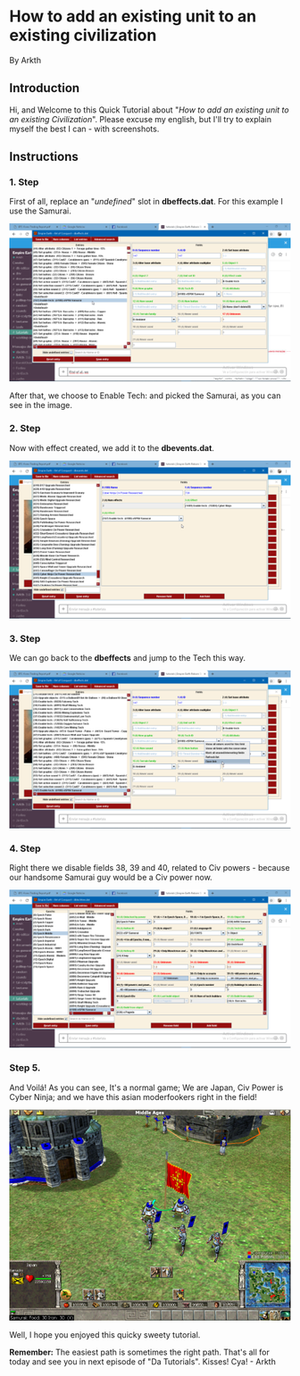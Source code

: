 ﻿# How to add an existing unit to an existing civilization

By Arkth

## Introduction

Hi, and Welcome to this Quick Tutorial about "*How to add an existing unit to an existing Civilization*". Please excuse my english, but I'll try to explain myself the best I can - with screenshots. 

## Instructions

### 1. Step

 First of all, replace an "*undefined*" slot in **dbeffects.dat**. For this example I use the Samurai.

<insert picture_Arkth1.png>  
  
![Arkth1.png](Arkth1.png)

After that, we choose to Enable Tech: and picked the Samurai, as you can see in the image.

### 2. Step

Now with effect created, we add it to the **dbevents.dat**.

<insert picture_Arkth2.png>  
  
![Arkth2.png](Arkth2.png)

### 3. Step

We can go back to the **dbeffects** and jump to the Tech this way.

<insert picture_Arkth3.png>  
  
![Arkth3.png](Arkth3.png)

### 4. Step

Right there we disable fields 38, 39 and 40, related to Civ powers - because our handsome Samurai guy would be a Civ power now.

<insert picture_Arkth4.png>  
  
![Arkth4.png](Arkth4.png)

### Step 5.

And Voilá! As you can see, It's a normal game; We are Japan, Civ Power is Cyber Ninja; and we have this asian moderfookers right in the field!

<insert picture_Arkth5.png>  
  
![Arkth5.png](Arkth5.png)

Well, I hope you enjoyed this quicky sweety tutorial. 

**Remember:** The easiest path is sometimes the right path. That's all for today and see you in next episode of "Da Tutorials". Kisses! Cya! - Arkth
